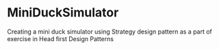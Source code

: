 # MiniDuckSimulator
Creating a mini duck simulator using Strategy design pattern as a part of exercise in Head first Design Patterns
